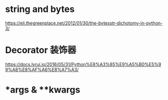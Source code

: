 


# string and bytes
https://eli.thegreenplace.net/2012/01/30/the-bytesstr-dichotomy-in-python-3/

# Decorator 装饰器
https://docs.lvrui.io/2016/05/31/Python%E8%A3%85%E9%A5%B0%E5%99%A8%E8%AF%A6%E8%A7%A3/

# *args & **kwargs
